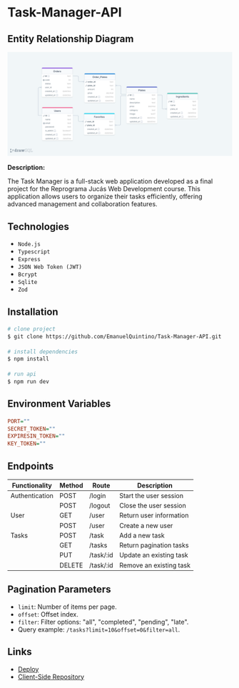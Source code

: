 # Task-Manager-API

## Entity Relationship Diagram

![ERD](./erd.png)

**Description:**

The Task Manager is a full-stack web application developed as a final project for the Reprograma Jucás Web Development course. This application allows users to organize their tasks efficiently, offering advanced management and collaboration features.

## Technologies

- `Node.js`
- `Typescript`
- `Express`
- `JSON Web Token (JWT)`
- `Bcrypt`
- `Sqlite`
- `Zod`

## Installation

```bash
# clone project
$ git clone https://github.com/EmanuelQuintino/Task-Manager-API.git

# install dependencies
$ npm install

# run api
$ npm run dev
```

## Environment Variables

```ini
PORT=""
SECRET_TOKEN=""
EXPIRESIN_TOKEN=""
KEY_TOKEN=""
```

## Endpoints

| Functionality  | Method | Route     | Description             |
| -------------- | ------ | --------- | ----------------------- |
| Authentication | POST   | /login    | Start the user session  |
|                | POST   | /logout   | Close the user session  |
| User           | GET    | /user     | Return user information |
|                | POST   | /user     | Create a new user       |
| Tasks          | POST   | /task     | Add a new task          |
|                | GET    | /tasks    | Return pagination tasks |
|                | PUT    | /task/:id | Update an existing task |
|                | DELETE | /task/:id | Remove an existing task |

## Pagination Parameters

- `limit`: Number of items per page.
- `offset`: Offset index.
- `filter`: Filter options: "all", "completed", "pending", "late".
- Query example: `/tasks?limit=10&offset=0&filter=all`.

## Links

- [Deploy](https://task-manager-seven-indol.vercel.app/)
- [Client-Side Repository](https://github.com/EmanuelQuintino/Task-Manager)
